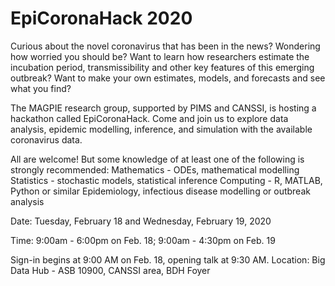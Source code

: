 # EpiCoronaHack 2020

Curious about the novel coronavirus that has been in the news? Wondering how worried you should be? Want to learn how researchers estimate the incubation period, transmissibility and other key features of this emerging outbreak? Want to make your own estimates, models, and forecasts and see what you find? 

The MAGPIE research group, supported by PIMS and CANSSI, is hosting a hackathon called EpiCoronaHack. Come and join us to explore data analysis, epidemic modelling, inference, and simulation with the available coronavirus data. 

All are welcome! But some knowledge of at least one of the following is strongly recommended:
  Mathematics - ODEs, mathematical modelling
  Statistics - stochastic models, statistical inference
  Computing - R, MATLAB, Python or similar
  Epidemiology, infectious disease modelling or outbreak analysis 

Date: Tuesday, February 18 and Wednesday, February 19, 2020

Time: 9:00am - 6:00pm on Feb. 18; 9:00am - 4:30pm on Feb. 19

Sign-in begins at 9:00 AM on Feb. 18, opening talk at 9:30 AM.
Location: Big Data Hub - ASB 10900, CANSSI area, BDH Foyer


